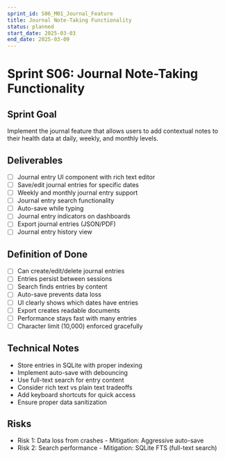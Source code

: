 ```yaml
---
sprint_id: S06_M01_Journal_Feature
title: Journal Note-Taking Functionality
status: planned
start_date: 2025-03-03
end_date: 2025-03-09
---
```


# Sprint S06: Journal Note-Taking Functionality

## Sprint Goal
Implement the journal feature that allows users to add contextual notes to their health data at daily, weekly, and monthly levels.

## Deliverables
- [ ] Journal entry UI component with rich text editor
- [ ] Save/edit journal entries for specific dates
- [ ] Weekly and monthly journal entry support
- [ ] Journal entry search functionality
- [ ] Auto-save while typing
- [ ] Journal entry indicators on dashboards
- [ ] Export journal entries (JSON/PDF)
- [ ] Journal entry history view

## Definition of Done
- [ ] Can create/edit/delete journal entries
- [ ] Entries persist between sessions
- [ ] Search finds entries by content
- [ ] Auto-save prevents data loss
- [ ] UI clearly shows which dates have entries
- [ ] Export creates readable documents
- [ ] Performance stays fast with many entries
- [ ] Character limit (10,000) enforced gracefully

## Technical Notes
- Store entries in SQLite with proper indexing
- Implement auto-save with debouncing
- Use full-text search for entry content
- Consider rich text vs plain text tradeoffs
- Add keyboard shortcuts for quick access
- Ensure proper data sanitization

## Risks
- Risk 1: Data loss from crashes - Mitigation: Aggressive auto-save
- Risk 2: Search performance - Mitigation: SQLite FTS (full-text search)